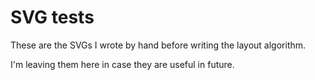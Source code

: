 # SVG tests

These are the SVGs I wrote by hand before writing the layout algorithm.

I'm leaving them here in case they are useful in future.

